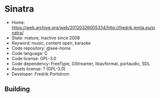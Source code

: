 # Sinatra

- Home: https://web.archive.org/web/20120326005334/http://fredrik.jemla.eu/sinatra/
- State: mature, inactive since 2008
- Keyword: music, content open, karaoke
- Code repository: @see-home
- Code language: C
- Code license: GPL-3.0
- Code dependency: FreeType, GStreamer, libavformat, portaudio, SDL
- Assets license: ? (GPL-3.0)
- Developer: Fredrik Portstrom

## Building
